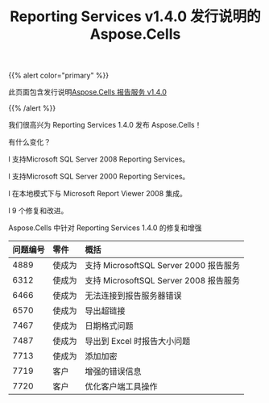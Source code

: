 ﻿---
title: Reporting Services v1.4.0 发行说明的 Aspose.Cells
type: docs
weight: 40
url: /zh/reportingservices/aspose-cells-for-reporting-services-v1-4-0-release-notes/
---
{{% alert color="primary" %}} 

此页面包含发行说明[Aspose.Cells 报告服务 v1.4.0](https://downloads.aspose.com/cells/reportingservices/new-releases/aspose.cells-for-reporting-services-v1.4.0/)

{{% /alert %}} 

我们很高兴为 Reporting Services 1.4.0 发布 Aspose.Cells！

有什么变化？

 l 支持Microsoft SQL Server 2008 Reporting Services。

 l 支持Microsoft SQL Server 2000 Reporting Services。

 l 在本地模式下与 Microsoft Report Viewer 2008 集成。

 l 9 个修复和改进。

 Aspose.Cells 中针对 Reporting Services 1.4.0 的修复和增强

|**问题编号** |**零件** |**概括** |
|:- |:- |:- |
|4889 |使成为|支持 MicrosoftSQL Server 2000 报告服务|
|6312 |使成为|支持 MicrosoftSQL Server 2008 报告服务|
|6466 |使成为|无法连接到报告服务器错误|
|6570 |使成为|导出超链接|
|7467 |使成为|日期格式问题|
|7487 |使成为|导出到 Excel 时报告大小问题|
|7713 |使成为|添加加密|
|7719 |客户|增强的错误信息|
|7720 |客户|优化客户端工具操作|

